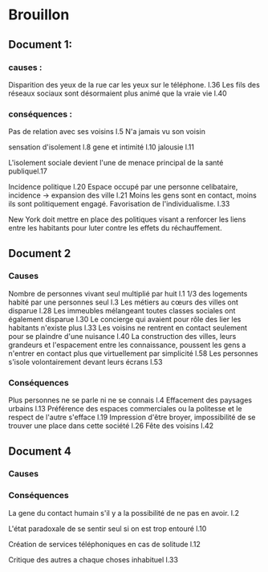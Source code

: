 # Brouillon
## Document 1:

### causes :

Disparition des yeux de la rue car les yeux sur le téléphone. l.36
Les fils des réseaux sociaux sont désormaient plus animé que la vraie vie l.40


### conséquences :
Pas de relation avec ses voisins l.5
N'a jamais vu son voisin

sensation d'isolement l.8
gene et intimité l.10
jalousie l.11

L'isolement sociale devient l'une de menace principal de la santé publiquel.17

Incidence politique l.20
Espace occupé par une personne celibataire, incidence -> expansion des ville l.21
Moins les gens sont en contact, moins ils sont politiquement engagé. Favorisation de l'individualisme. l.33

New York doit mettre en place des politiques visant a renforcer les liens entre les habitants pour luter contre les effets du réchauffement.

## Document 2

### Causes
Nombre de personnes vivant seul multiplié par huit l.1
1/3 des logements habité par une personnes seul l.3
Les métiers au cœurs des villes ont disparue l.28
Les immeubles mélangeant toutes classes sociales ont également disparue l.30
Le concierge qui avaient pour rôle des lier les habitants n'existe plus l.33
Les voisins ne rentrent en contact seulement pour se plaindre d'une nuisance l.40
La construction des villes, leurs grandeurs et l'espacement entre les connaissance, poussent les gens a n'entrer en contact plus que virtuellement par simplicité l.58
Les personnes s'isole volontairement devant leurs écrans l.53


### Conséquences
Plus personnes ne se parle ni ne se connais l.4
Effacement des paysages urbains l.13
Préférence des espaces commerciales ou la politesse et le respect de l'autre s'efface l.19
Impression d'être broyer, impossibilité de se trouver une place dans cette société l.26
Fête des voisins l.42

## Document 4

### Causes

### Conséquences
La gene du contact humain s'il y a la possibilité de ne pas en avoir. l.2

L'état paradoxale de se sentir seul si on est trop entouré l.10

Création de services téléphoniques en cas de solitude l.12

 Critique des autres a chaque choses inhabituel l.33
 